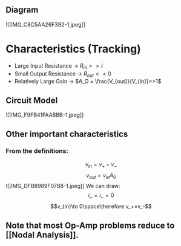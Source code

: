 ## Diagram
![[IMG_C8C5AA26F392-1.jpeg]]
# Characteristics (Tracking)
- Large Input Resistance -> $R_{in} >> I$
- Small Output Resistance -> $R_{out} << 0$
- Relatively Large Gain -> $A_O = \frac{V_{out}}{V_{in}}>>1$

## Circuit Model
![[IMG_F9FB41FAABBB-1.jpeg]]

## Other important characteristics

### From the definitions:
$$v_{in}=v_+-v_-$$
$$v_{out}=v_{in}A_0$$
![[IMG_DFB8989F07B8-1.jpeg]]
We can draw:
$$i_+=i_-=0$$
$$v_{in}\to 0\space\therefore v_+=v_-$$

## Note that most Op-Amp problems reduce to [[Nodal Analysis]].